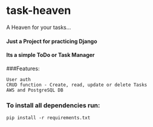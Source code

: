 # task-heaven

A Heaven for your tasks...

#### Just a Project for practicing Django

#### Its a simple ToDo or Task Manager

###Features:
```
User auth
CRUD function - Create, read, update or delete Tasks
AWS and PostgreSQL DB
```

### To install all dependencies run:
```
pip install -r requirements.txt
```
